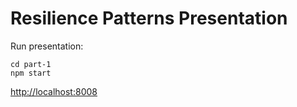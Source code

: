 # Resilience Patterns Presentation

Run presentation:

```
cd part-1
npm start
```

[http://localhost:8008](http://localhost:8008)
